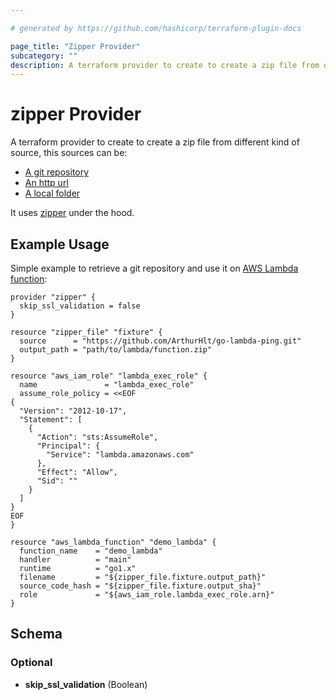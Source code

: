 ```yaml
---

# generated by https://github.com/hashicorp/terraform-plugin-docs

page_title: "Zipper Provider"
subcategory: ""
description: A terraform provider to create to create a zip file from different kind of source
---
```


# zipper Provider

A terraform provider to create to create a zip file from different kind of source, this sources can be:

- [A git repository](https://github.com/ArthurHlt/zipper#git)
- [An http url](https://github.com/ArthurHlt/zipper#http)
- [A local folder](https://github.com/ArthurHlt/zipper#local)

It uses [zipper](https://github.com/ArthurHlt/zipper) under the hood.

## Example Usage

Simple example to retrieve a git repository and use it on [AWS Lambda function](https://www.terraform.io/docs/providers/aws/r/lambda_function.html):

```hcl
provider "zipper" {
  skip_ssl_validation = false
}

resource "zipper_file" "fixture" {
  source      = "https://github.com/ArthurHlt/go-lambda-ping.git"
  output_path = "path/to/lambda/function.zip"
}

resource "aws_iam_role" "lambda_exec_role" {
  name               = "lambda_exec_role"
  assume_role_policy = <<EOF
{
  "Version": "2012-10-17",
  "Statement": [
    {
      "Action": "sts:AssumeRole",
      "Principal": {
        "Service": "lambda.amazonaws.com"
      },
      "Effect": "Allow",
      "Sid": ""
    }
  ]
}
EOF
}

resource "aws_lambda_function" "demo_lambda" {
  function_name    = "demo_lambda"
  handler          = "main"
  runtime          = "go1.x"
  filename         = "${zipper_file.fixture.output_path}"
  source_code_hash = "${zipper_file.fixture.output_sha}"
  role             = "${aws_iam_role.lambda_exec_role.arn}"
}
```

## Schema

### Optional

- **skip_ssl_validation** (Boolean)
